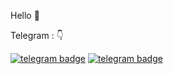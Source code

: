  Hello 👋


Telegram  :  👇

[![telegram badge](https://e3arabi.com/wp-content/uploads/2021/06/telegram-5772057_1280-1.png)](https://t.me/us7a5)
[![telegram badge]()](https://t.me/us7a5)
